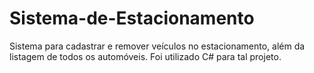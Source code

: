 # Sistema-de-Estacionamento
Sistema para cadastrar e remover veículos no estacionamento, além da listagem de todos os automóveis. Foi utilizado C# para tal projeto.
